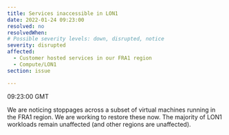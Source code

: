 ```yaml
---
title: Services inaccessible in LON1
date: 2022-01-24 09:23:00
resolved: no
resolvedWhen: 
# Possible severity levels: down, disrupted, notice
severity: disrupted
affected:
  - Customer hosted services in our FRA1 region
  - Compute/LON1
section: issue

---
```


09:23:00 GMT

We are noticing stoppages across a subset of virtual machines running in the FRA1 region. We are working to restore these now. The majority of LON1 workloads remain unaffected (and other regions are unaffected).
